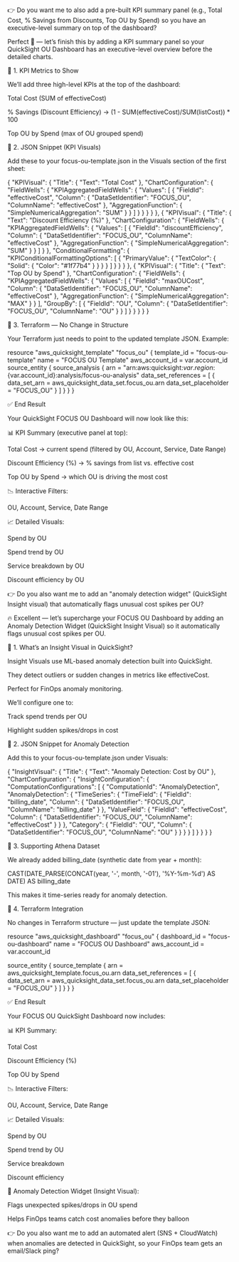 👉 Do you want me to also add a pre-built KPI summary panel (e.g., Total Cost, % Savings from Discounts, Top OU by Spend) so you have an executive-level summary on top of the dashboard?

Perfect 🎯 — let’s finish this by adding a KPI summary panel so your QuickSight OU Dashboard has an executive-level overview before the detailed charts.

🔹 1. KPI Metrics to Show

We’ll add three high-level KPIs at the top of the dashboard:

Total Cost (SUM of effectiveCost)

% Savings (Discount Efficiency) → (1 - SUM(effectiveCost)/SUM(listCost)) * 100

Top OU by Spend (max of OU grouped spend)

🔹 2. JSON Snippet (KPI Visuals)

Add these to your focus-ou-template.json in the Visuals section of the first sheet:

{
  "KPIVisual": {
    "Title": { "Text": "Total Cost" },
    "ChartConfiguration": {
      "FieldWells": {
        "KPIAggregatedFieldWells": {
          "Values": [
            {
              "FieldId": "effectiveCost",
              "Column": { "DataSetIdentifier": "FOCUS_OU", "ColumnName": "effectiveCost" },
              "AggregationFunction": { "SimpleNumericalAggregation": "SUM" }
            }
          ]
        }
      }
    }
  }
},
{
  "KPIVisual": {
    "Title": { "Text": "Discount Efficiency (%)" },
    "ChartConfiguration": {
      "FieldWells": {
        "KPIAggregatedFieldWells": {
          "Values": [
            {
              "FieldId": "discountEfficiency",
              "Column": { "DataSetIdentifier": "FOCUS_OU", "ColumnName": "effectiveCost" },
              "AggregationFunction": { "SimpleNumericalAggregation": "SUM" }
            }
          ]
        }
      },
      "ConditionalFormatting": {
        "KPIConditionalFormattingOptions": [
          {
            "PrimaryValue": {
              "TextColor": { "Solid": { "Color": "#1f77b4" } }
            }
          }
        ]
      }
    }
  }
},
{
  "KPIVisual": {
    "Title": { "Text": "Top OU by Spend" },
    "ChartConfiguration": {
      "FieldWells": {
        "KPIAggregatedFieldWells": {
          "Values": [
            {
              "FieldId": "maxOUCost",
              "Column": { "DataSetIdentifier": "FOCUS_OU", "ColumnName": "effectiveCost" },
              "AggregationFunction": { "SimpleNumericalAggregation": "MAX" }
            }
          ],
          "GroupBy": [
            {
              "FieldId": "OU",
              "Column": { "DataSetIdentifier": "FOCUS_OU", "ColumnName": "OU" }
            }
          ]
        }
      }
    }
  }
}


🔹 3. Terraform — No Change in Structure

Your Terraform just needs to point to the updated template JSON.
Example:

resource "aws_quicksight_template" "focus_ou" {
  template_id    = "focus-ou-template"
  name           = "FOCUS OU Template"
  aws_account_id = var.account_id
  source_entity {
    source_analysis {
      arn = "arn:aws:quicksight:${var.region}:${var.account_id}:analysis/focus-ou-analysis"
      data_set_references = [
        {
          data_set_arn         = aws_quicksight_data_set.focus_ou.arn
          data_set_placeholder = "FOCUS_OU"
        }
      ]
    }
  }
}


✅ End Result

Your QuickSight FOCUS OU Dashboard will now look like this:

📊 KPI Summary (executive panel at top):

Total Cost → current spend (filtered by OU, Account, Service, Date Range)

Discount Efficiency (%) → % savings from list vs. effective cost

Top OU by Spend → which OU is driving the most cost

📉 Interactive Filters:

OU, Account, Service, Date Range

📈 Detailed Visuals:

Spend by OU

Spend trend by OU

Service breakdown by OU

Discount efficiency by OU


👉 Do you also want me to add an "anomaly detection widget" (QuickSight Insight visual) that automatically flags unusual cost spikes per OU?

🔥 Excellent — let’s supercharge your FOCUS OU Dashboard by adding an Anomaly Detection Widget (QuickSight Insight Visual) so it automatically flags unusual cost spikes per OU.

🔹 1. What’s an Insight Visual in QuickSight?

Insight Visuals use ML-based anomaly detection built into QuickSight.

They detect outliers or sudden changes in metrics like effectiveCost.

Perfect for FinOps anomaly monitoring.

We’ll configure one to:

Track spend trends per OU

Highlight sudden spikes/drops in cost

🔹 2. JSON Snippet for Anomaly Detection

Add this to your focus-ou-template.json under Visuals:

{
  "InsightVisual": {
    "Title": { "Text": "Anomaly Detection: Cost by OU" },
    "ChartConfiguration": {
      "InsightConfiguration": {
        "ComputationConfigurations": [
          {
            "ComputationId": "AnomalyDetection",
            "AnomalyDetection": {
              "TimeSeries": {
                "TimeField": {
                  "FieldId": "billing_date",
                  "Column": { "DataSetIdentifier": "FOCUS_OU", "ColumnName": "billing_date" }
                },
                "ValueField": {
                  "FieldId": "effectiveCost",
                  "Column": { "DataSetIdentifier": "FOCUS_OU", "ColumnName": "effectiveCost" }
                }
              },
              "Category": {
                "FieldId": "OU",
                "Column": { "DataSetIdentifier": "FOCUS_OU", "ColumnName": "OU" }
              }
            }
          }
        ]
      }
    }
  }
}

🔹 3. Supporting Athena Dataset

We already added billing_date (synthetic date from year + month):

CAST(DATE_PARSE(CONCAT(year, '-', month, '-01'), '%Y-%m-%d') AS DATE) AS billing_date


This makes it time-series ready for anomaly detection.

🔹 4. Terraform Integration

No changes in Terraform structure — just update the template JSON:

resource "aws_quicksight_dashboard" "focus_ou" {
  dashboard_id   = "focus-ou-dashboard"
  name           = "FOCUS OU Dashboard"
  aws_account_id = var.account_id

  source_entity {
    source_template {
      arn = aws_quicksight_template.focus_ou.arn
      data_set_references = [
        {
          data_set_arn         = aws_quicksight_data_set.focus_ou.arn
          data_set_placeholder = "FOCUS_OU"
        }
      ]
    }
  }
}


✅ End Result

Your FOCUS OU QuickSight Dashboard now includes:

📊 KPI Summary:

Total Cost

Discount Efficiency (%)

Top OU by Spend

📉 Interactive Filters:

OU, Account, Service, Date Range

📈 Detailed Visuals:

Spend by OU

Spend trend by OU

Service breakdown

Discount efficiency

🚨 Anomaly Detection Widget (Insight Visual):

Flags unexpected spikes/drops in OU spend

Helps FinOps teams catch cost anomalies before they balloon


👉 Do you also want me to add an automated alert (SNS + CloudWatch) when anomalies are detected in QuickSight, so your FinOps team gets an email/Slack ping?

